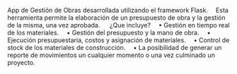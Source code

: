 App de Gestión de Obras desarrollada utilizando el framework Flask.&emsp;
Esta herramienta permite la elaboración de un presupuesto de obra y la gestión de la misma, una vez aprobada. &emsp;
¿Que incluye?&emsp;
•	Gestión en tiempo real de los materiales.&emsp;
•	Gestión del presupuesto y la mano de obra.&emsp;
•	Ejecución presupuestaria, costos y asignación de materiales.&emsp;
•	Control de stock de los materiales de construcción.&emsp;
•	La posibilidad de generar un reporte de movimientos un cualquier momento o una vez culminado un proyecto.&emsp;
